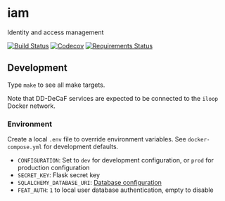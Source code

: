 # iam

Identity and access management

[![Build Status](https://travis-ci.org/DD-DeCaF/iam.svg?branch=devel)](https://travis-ci.org/DD-DeCaF/iam)
[![Codecov](https://codecov.io/gh/DD-DeCaF/iam/branch/devel/graph/badge.svg)](https://codecov.io/gh/DD-DeCaF/iam)
[![Requirements Status](https://requires.io/github/DD-DeCaF/iam/requirements.svg?branch=devel)](https://requires.io/github/DD-DeCaF/iam/requirements/?branch=devel)

## Development

Type `make` to see all make targets.

Note that DD-DeCaF services are expected to be connected to the `iloop` Docker network.

### Environment

Create a local `.env` file to override environment variables. See `docker-compose.yml` for development defaults.

* `CONFIGURATION`: Set to `dev` for development configuration, or `prod` for production configuration
* `SECRET_KEY`: Flask secret key
* `SQLALCHEMY_DATABASE_URI`: [Database configuration](http://docs.sqlalchemy.org/en/latest/core/engines.html#database-urls)
* `FEAT_AUTH`: `1` to local user database authentication, empty to disable
